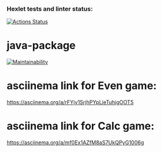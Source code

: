 ### Hexlet tests and linter status:
[![Actions Status](https://github.com/HBirdman/java-project-61/actions/workflows/hexlet-check.yml/badge.svg)](https://github.com/HBirdman/java-project-61/actions)

# java-package
[![Maintainability](https://api.codeclimate.com/v1/badges/0eb0fea399b368bdfee7/maintainability)](https://codeclimate.com/github/HBirdman/java-project-61/maintainability)

# asciinema link for Even game:
https://asciinema.org/a/rFYjy1SrjhPYpLieTuhigOOT5

# asciinema link for Calc game:
https://asciinema.org/a/mf0Ex1AZfM8aS7UkQPyG1006g
